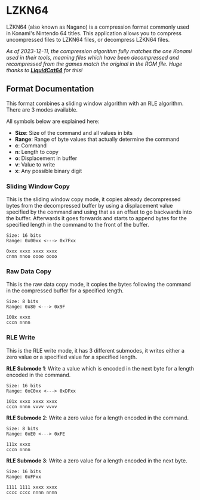 # LZKN64

LZKN64 (also known as Nagano) is a compression format commonly used in Konami's Nintendo 64 titles. This application allows you to compress uncompressed files to LZKN64 files, or decompress LZKN64 files.

*As of 2023-12-11, the compression algorithm fully matches the one Konami used in their tools, meaning files which have been decompressed and recompressed from the games match the original in the ROM file. Huge thanks to **[LiquidCat64](https://github.com/LiquidCat64)** for this!*

## Format Documentation

This format combines a sliding window algorithm with an RLE algorithm. There are 3 modes available.

All symbols below are explained here:
* **Size**: Size of the command and all values in bits
* **Range**: Range of byte values that actually determine the command
* **c**: Command
* **n**: Length to copy
* **o**: Displacement in buffer
* **v**: Value to write
* **x**: Any possible binary digit

### Sliding Window Copy

This is the sliding window copy mode, it copies already decompressed bytes from the decompressed buffer by using a displacement value specified by the command and using that as an offset to go backwards into the buffer. Afterwards it goes forwards and starts to append bytes for the specified length in the command to the front of the buffer.

```
Size: 16 bits
Range: 0x00xx <---> 0x7Fxx

0xxx xxxx xxxx xxxx
cnnn nnoo oooo oooo
```

### Raw Data Copy

This is the raw data copy mode, it copies the bytes following the command in the compressed buffer for a specified length.

```
Size: 8 bits
Range: 0x80 <---> 0x9F  

100x xxxx
cccn nnnn
```

### RLE Write

This is the RLE write mode, it has 3 different submodes, it writes either a zero value or a specified value for a specified length.

**RLE Submode 1**: 
Write a value which is encoded in the next byte for a length encoded in the command.

```
Size: 16 bits
Range: 0xC0xx <---> 0xDFxx

101x xxxx xxxx xxxx
cccn nnnn vvvv vvvv
```

**RLE Submode 2**: 
Write a zero value for a length encoded in the command.

```
Size: 8 bits
Range: 0xE0 <---> 0xFE

111x xxxx
cccn nnnn
```

**RLE Submode 3**: 
Write a zero value for a length encoded in the next byte.

```
Size: 16 bits
Range: 0xFFxx

1111 1111 xxxx xxxx
cccc cccc nnnn nnnn
```
